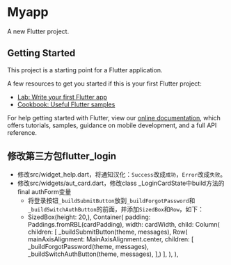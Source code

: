 # Myapp

A new Flutter project.

## Getting Started

This project is a starting point for a Flutter application.

A few resources to get you started if this is your first Flutter project:

- [Lab: Write your first Flutter app](https://flutter.dev/docs/get-started/codelab)
- [Cookbook: Useful Flutter samples](https://flutter.dev/docs/cookbook)

For help getting started with Flutter, view our
[online documentation](https://flutter.dev/docs), which offers tutorials,
samples, guidance on mobile development, and a full API reference.

## 修改第三方包flutter_login
   - 修改src/widget_help.dart，将通知汉化：`Success`改成`成功`，`Error`改成`失败`。
   - 修改src/widgets/aut_card.dart，修改class _LoginCardState中build方法的final authForm变量
     - 将登录按钮`_buildSubmitButton`放到`_buildForgotPassword`和`_buildSwitchAuthButton`的前面，并添加`SizedBox`和`Row`，如下：
     -    SizedBox(height: 20,),
          Container(
            padding: Paddings.fromRBL(cardPadding),
            width: cardWidth,
            child: Column(
              children: <Widget>[
                _buildSubmitButton(theme, messages),
                Row(
                  mainAxisAlignment: MainAxisAlignment.center,
                  children: <Widget>[
                  _buildForgotPassword(theme, messages),
                  _buildSwitchAuthButton(theme, messages),
                ],)
              ],
            ),
          ),
